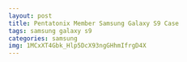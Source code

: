 ```yaml
---
layout: post
title: Pentatonix Member Samsung Galaxy S9 Case
tags: samsung galaxy s9
categories: samsung
img: 1MCxXT4Gbk_Hlp5DcX93ngGHhmIfrgD4X
---
```

